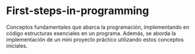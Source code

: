# First-steps-in-programming

Conceptos fundamentales que abarca la programación, implementando en código estructuras esenciales en un programa. Además, se aborda la implementación de un mini proyecto práctico utilizando estos conceptos iniciales.
